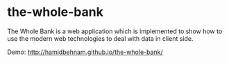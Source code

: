 # the-whole-bank
The Whole Bank is a web application which is implemented to show how to use the modern web technologies to deal with data in client side.

Demo: http://hamidbehnam.github.io/the-whole-bank/
